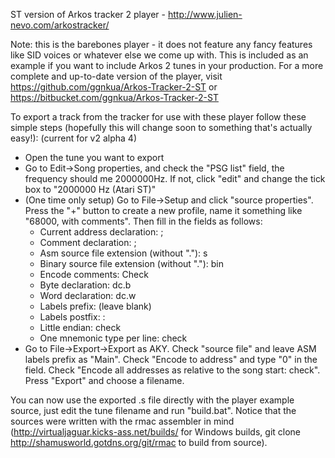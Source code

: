 ST version of Arkos tracker 2 player - http://www.julien-nevo.com/arkostracker/

Note: this is the barebones player - it does not feature any fancy features like SID voices or whatever else we come up with. This is included as an example if you want to include Arkos 2 tunes in your production. For a more complete and up-to-date version of the player, visit https://github.com/ggnkua/Arkos-Tracker-2-ST or https://bitbucket.com/ggnkua/Arkos-Tracker-2-ST

To export a track from the tracker for use with these player follow these simple steps (hopefully this will change soon to something that's actually easy!):
(current for v2 alpha 4)

- Open the tune you want to export
- Go to Edit->Song properties, and check the "PSG list" field, the frequency should me 2000000Hz. If not, click "edit" and change the tick box to "2000000 Hz (Atari ST)"
- (One time only setup) Go to File->Setup and click "source properties". Press the "+" button to create a new profile, name it something like "68000, with comments". Then fill in the fields as follows:
  - Current address declaration: ;
  - Comment declaration: ;
  - Asm source file extension (without "."): s
  - Binary source file extension (without "."): bin
  - Encode comments: Check
  - Byte declaration: dc.b
  - Word declaration: dc.w
  - Labels prefix: (leave blank)
  - Labels postfix: :
  - Little endian: check
  - One mnemonic type per line: check
- Go to File->Export->Export as AKY. Check "source file" and leave ASM labels prefix as "Main". Check "Encode to address" and type "0" in the field. Check "Encode all addresses as relative to the song start: check". Press "Export" and choose a filename.

You can now use the exported .s file directly with the player example source, just edit the tune filename and run "build.bat". Notice that the sources were written with the rmac assembler in mind (http://virtualjaguar.kicks-ass.net/builds/ for Windows builds, git clone http://shamusworld.gotdns.org/git/rmac to build from source).
